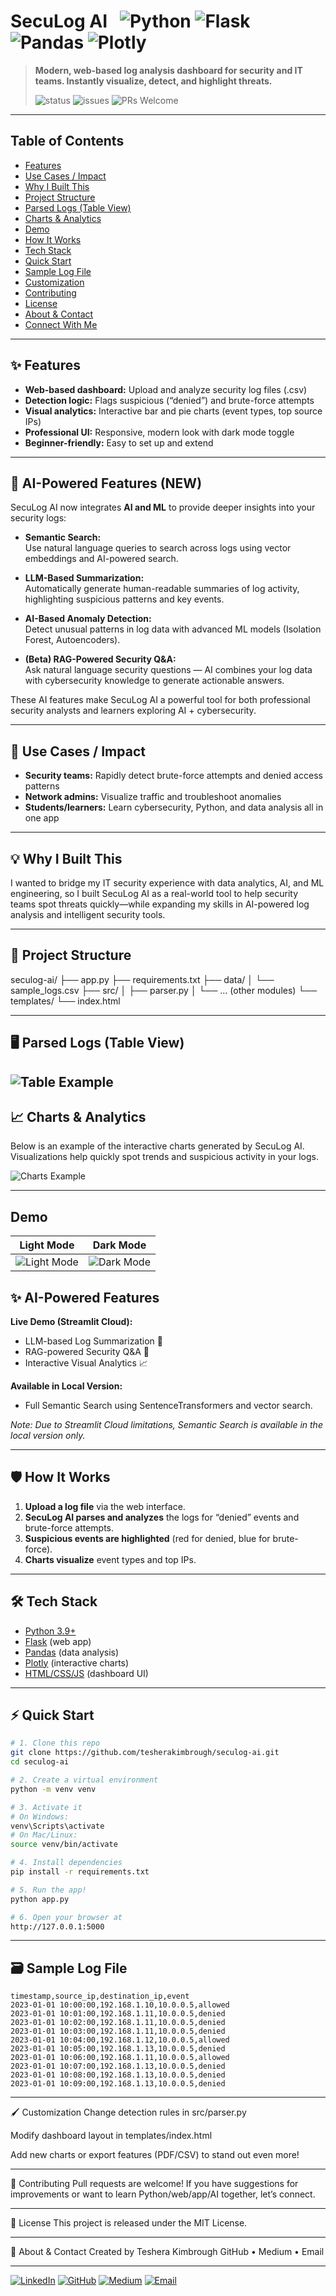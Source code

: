 # SecuLog AI &nbsp; ![Python](https://img.shields.io/badge/python-3.9+-blue?logo=python) ![Flask](https://img.shields.io/badge/Flask-web_app-success?logo=flask) ![Pandas](https://img.shields.io/badge/pandas-data_analysis-150458?logo=pandas) ![Plotly](https://img.shields.io/badge/plotly-charts-1f77b4?logo=plotly)

> **Modern, web-based log analysis dashboard for security and IT teams. Instantly visualize, detect, and highlight threats.**
>
> ![status](https://img.shields.io/badge/status-active-success) ![issues](https://img.shields.io/github/issues/tesherakimbrough/seculog-ai) ![PRs Welcome](https://img.shields.io/badge/PRs-welcome-brightgreen)

---

## Table of Contents

- [Features](#-features)
- [Use Cases / Impact](#-use-cases--impact)
- [Why I Built This](#-why-i-built-this)
- [Project Structure](#-project-structure)
- [Parsed Logs (Table View)](#️-parsed-logs-table-view)
- [Charts & Analytics](#-charts--analytics)
- [Demo](#demo)
- [How It Works](#-how-it-works)
- [Tech Stack](#-tech-stack)
- [Quick Start](#-quick-start)
- [Sample Log File](#-sample-log-file)
- [Customization](#️-customization)
- [Contributing](#-contributing)
- [License](#-license)
- [About & Contact](#-about--contact)
- [Connect With Me](#-connect-with-me)

---

## ✨ Features

- **Web-based dashboard:** Upload and analyze security log files (.csv)
- **Detection logic:** Flags suspicious (“denied”) and brute-force attempts
- **Visual analytics:** Interactive bar and pie charts (event types, top source IPs)
- **Professional UI:** Responsive, modern look with dark mode toggle
- **Beginner-friendly:** Easy to set up and extend

---

## 🤖 AI-Powered Features (NEW)

SecuLog AI now integrates **AI and ML** to provide deeper insights into your security logs:

- **Semantic Search:**  
  Use natural language queries to search across logs using vector embeddings and AI-powered search.

- **LLM-Based Summarization:**  
  Automatically generate human-readable summaries of log activity, highlighting suspicious patterns and key events.

- **AI-Based Anomaly Detection:**  
  Detect unusual patterns in log data with advanced ML models (Isolation Forest, Autoencoders).

- **(Beta) RAG-Powered Security Q&A:**  
  Ask natural language security questions — AI combines your log data with cybersecurity knowledge to generate actionable answers.

These AI features make SecuLog AI a powerful tool for both professional security analysts and learners exploring AI + cybersecurity.

---

## 🚨 Use Cases / Impact

- **Security teams:** Rapidly detect brute-force attempts and denied access patterns
- **Network admins:** Visualize traffic and troubleshoot anomalies
- **Students/learners:** Learn cybersecurity, Python, and data analysis all in one app

---

## 💡 Why I Built This

I wanted to bridge my IT security experience with data analytics, AI, and ML engineering,
so I built SecuLog AI as a real-world tool to help security teams spot threats quickly—while expanding my skills in AI-powered log analysis and intelligent security tools.

---

## 📂 Project Structure

seculog-ai/
├── app.py
├── requirements.txt
├── data/
│ └── sample_logs.csv
├── src/
│ ├── parser.py
│ └── ... (other modules)
└── templates/
└── index.html

---

## 🖥️ Parsed Logs (Table View)

![Table Example](screenshots/dashboard.png)
---
## 📈 Charts & Analytics

Below is an example of the interactive charts generated by SecuLog AI.  
Visualizations help quickly spot trends and suspicious activity in your logs.

![Charts Example](screenshots/charts.png)

---
## Demo

| Light Mode | Dark Mode |
|:----------:|:---------:|
| ![Light Mode](screenshots/lightmode.png) | ![Dark Mode](screenshots/darkmode.png) |

## ✨ AI-Powered Features

**Live Demo (Streamlit Cloud):**
- LLM-based Log Summarization 📝
- RAG-powered Security Q&A 🤖
- Interactive Visual Analytics 📈

**Available in Local Version:**
- Full Semantic Search using SentenceTransformers and vector search.

*Note: Due to Streamlit Cloud limitations, Semantic Search is available in the local version only.*

---
## 🛡️ How It Works

1. **Upload a log file** via the web interface.
2. **SecuLog AI parses and analyzes** the logs for “denied” events and brute-force attempts.
3. **Suspicious events are highlighted** (red for denied, blue for brute-force).
4. **Charts visualize** event types and top IPs.
---
## 🛠️ Tech Stack

- [Python 3.9+](https://www.python.org/)
- [Flask](https://flask.palletsprojects.com/) (web app)
- [Pandas](https://pandas.pydata.org/) (data analysis)
- [Plotly](https://plotly.com/python/) (interactive charts)
- [HTML/CSS/JS](https://developer.mozilla.org/en-US/docs/Web/HTML) (dashboard UI)
---
## ⚡ Quick Start

```bash
# 1. Clone this repo
git clone https://github.com/tesherakimbrough/seculog-ai.git
cd seculog-ai

# 2. Create a virtual environment
python -m venv venv

# 3. Activate it
# On Windows:
venv\Scripts\activate
# On Mac/Linux:
source venv/bin/activate

# 4. Install dependencies
pip install -r requirements.txt

# 5. Run the app!
python app.py

# 6. Open your browser at
http://127.0.0.1:5000
```

---

## 🗃️ Sample Log File

```csv
timestamp,source_ip,destination_ip,event
2023-01-01 10:00:00,192.168.1.10,10.0.0.5,allowed
2023-01-01 10:01:00,192.168.1.11,10.0.0.5,denied
2023-01-01 10:02:00,192.168.1.11,10.0.0.5,denied
2023-01-01 10:03:00,192.168.1.11,10.0.0.5,denied
2023-01-01 10:04:00,192.168.1.12,10.0.0.5,allowed
2023-01-01 10:05:00,192.168.1.13,10.0.0.5,denied
2023-01-01 10:06:00,192.168.1.11,10.0.0.5,allowed
2023-01-01 10:07:00,192.168.1.13,10.0.0.5,denied
2023-01-01 10:08:00,192.168.1.13,10.0.0.5,denied
2023-01-01 10:09:00,192.168.1.13,10.0.0.5,denied
```
---

🖌️ Customization
Change detection rules in src/parser.py

Modify dashboard layout in templates/index.html

Add new charts or export features (PDF/CSV) to stand out even more!

---

🤝 Contributing
Pull requests are welcome!
If you have suggestions for improvements or want to learn Python/web/app/AI together, let’s connect.

---

📝 License
This project is released under the MIT License.

---

🙋 About & Contact
Created by Teshera Kimbrough
GitHub • Medium • Email

---

[![LinkedIn](https://img.shields.io/badge/LinkedIn-Teshera%20Kimbrough-blue?logo=linkedin)](https://www.linkedin.com/in/tesherakimbrough/)
[![GitHub](https://img.shields.io/badge/GitHub-@tesherakimbrough-333?logo=github)](https://github.com/tesherakimbrough)
[![Medium](https://img.shields.io/badge/Medium-@tesherakimbrough-333?logo=medium)](https://medium.com/tesherakimbrough)
[![Email](https://img.shields.io/badge/Email-Contact_Me-informational?logo=gmail)](teshera.kimbrough@gmail.com)











